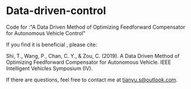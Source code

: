 # Data-driven-control

Code for :"A Data Driven Method of Optimizing Feedforward Compensator for Autonomous Vehicle Control"

If you find it is beneficial , please cite:


Shi, T., Wang, P., Chan, C. Y., & Zou, C. (2019). A Data Driven Method of Optimizing Feedforward Compensator for Autonomous Vehicle. IEEE Intelligent Vehicles Symposium (IV). 

If there are questions, feel free to contact me at tianyu.s@outlook.com. 
